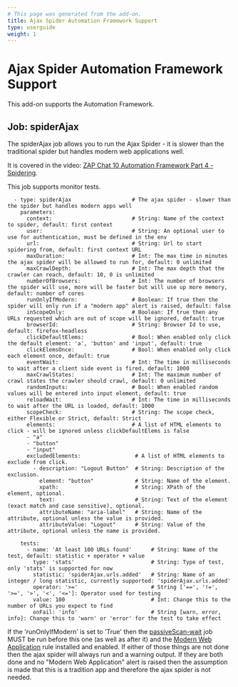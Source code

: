 ```yaml
---
# This page was generated from the add-on.
title: Ajax Spider Automation Framework Support
type: userguide
weight: 1
---
```


# Ajax Spider Automation Framework Support

This add-on supports the Automation Framework.

## Job: spiderAjax

The spiderAjax job allows you to run the Ajax Spider - it is slower than the traditional spider but handles modern web applications well.


It is covered in the video: [ZAP Chat 10 Automation Framework Part 4 - Spidering](https://youtu.be/WivoyVerBCo).


This job supports monitor tests.

```
  - type: spiderAjax                   # The ajax spider - slower than the spider but handles modern apps well
    parameters:
      context:                         # String: Name of the context to spider, default: first context
      user:                            # String: An optional user to use for authentication, must be defined in the env
      url:                             # String: Url to start spidering from, default: first context URL
      maxDuration:                     # Int: The max time in minutes the ajax spider will be allowed to run for, default: 0 unlimited
      maxCrawlDepth:                   # Int: The max depth that the crawler can reach, default: 10, 0 is unlimited
      numberOfBrowsers:                # Int: The number of browsers the spider will use, more will be faster but will use up more memory, default: number of cores
      runOnlyIfModern:                 # Boolean: If true then the spider will only run if a "modern app" alert is raised, default: false
      inScopeOnly:                     # Boolean: If true then any URLs requested which are out of scope will be ignored, default: true
      browserId:                       # String: Browser Id to use, default: firefox-headless
      clickDefaultElems:               # Bool: When enabled only click the default element: 'a', 'button' and 'input', default: true
      clickElemsOnce:                  # Bool: When enabled only click each element once, default: true
      eventWait:                       # Int: The time in milliseconds to wait after a client side event is fired, default: 1000
      maxCrawlStates:                  # Int: The maximum number of crawl states the crawler should crawl, default: 0 unlimited
      randomInputs:                    # Bool: When enabled random values will be entered into input element, default: true
      reloadWait:                      # Int: The time in milliseconds to wait after the URL is loaded, default: 1000
      scopeCheck:                      # String: The scope check, either Flexible or Strict, default: Strict
      elements:                        # A list of HTML elements to click - will be ignored unless clickDefaultElems is false
      - "a"
      - "button"
      - "input"
      excludedElements:                 # A list of HTML elements to exclude from click.
        - description: "Logout Button"  # String: Description of the exclusion.
          element: "button"             # String: Name of the element.
          xpath:                        # String: XPath of the element, optional.
          text:                         # String: Text of the element (exact match and case sensitive), optional.
          attributeName: "aria-label"   # String: Name of the attribute, optional unless the value is provided.
          attributeValue: "Logout"      # String: Value of the attribute, optional unless the name is provided.
      
    tests:
      - name: 'At least 100 URLs found'      # String: Name of the test, default: statistic + operator + value
        type: 'stats'                        # String: Type of test, only 'stats' is supported for now
        statistic: 'spiderAjax.urls.added'   # String: Name of an integer / long statistic, currently supported: 'spiderAjax.urls.added'
        operator: '>='                       # String ['==', '!=', '>=', '>', '<', '<=']: Operator used for testing
        value: 100                           # Int: Change this to the number of URLs you expect to find
        onFail: 'info'                       # String [warn, error, info]: Change this to 'warn' or 'error' for the test to take effect
```

If the 'runOnlyIfModern' is set to 'True' then the [passiveScan-wait](/docs/desktop/addons/automation-framework/job-pscanwait/) job MUST be run before this one (as well as after it) and the [Modern Web Application](/docs/alerts/10109/) rule installed and enabled. If either of those things are not done then the ajax spider will always run and a warning output. If they are both done and no "Modern Web Application" alert is raised then the assumption is made that this is a tradition app and therefore the ajax spider is not needed.
